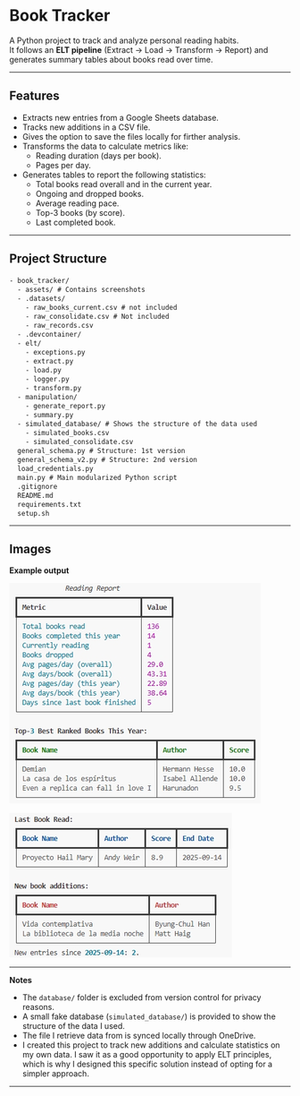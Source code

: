 # Book Tracker

A Python project to track and analyze personal reading habits.  
It follows an **ELT pipeline** (Extract → Load → Transform → Report) and generates summary tables about books read over time.  

---

## Features
- Extracts new entries from a Google Sheets database.
- Tracks new additions in a CSV file.
- Gives the option to save the files locally for firther analysis.
- Transforms the data to calculate metrics like:
  - Reading duration (days per book).
  - Pages per day.
- Generates tables to report the following statistics:
  - Total books read overall and in the current year.
  - Ongoing and dropped books.
  - Average reading pace.
  - Top-3 books (by score).
  - Last completed book.

---

## Project Structure
```text
- book_tracker/
  - assets/ # Contains screenshots
  - .datasets/
    - raw_books_current.csv # not included
    - raw_consolidate.csv # Not included
    - raw_records.csv
  - .devcontainer/
  - elt/
    - exceptions.py
    - extract.py
    - load.py
    - logger.py
    - transform.py
  - manipulation/
    - generate_report.py
    - summary.py
  - simulated_database/ # Shows the structure of the data used
    - simulated_books.csv
    - simulated_consolidate.csv
  general_schema.py # Structure: 1st version
  general_schema_v2.py # Structure: 2nd version
  load_credentials.py
  main.py # Main modularized Python script
  .gitignore
  README.md
  requirements.txt
  setup.sh
```

---

## Images
**Example output**

![Book tracker screenshot](assets/table_new_entries_1.jpeg)

![Book tracker screenshot](assets/table_new_entries_2.jpeg)

---

**Notes**

- The `database/` folder is excluded from version control for privacy reasons.
- A small fake database (`simulated_database/`) is provided to show the structure of the data I used.
- The file I retrieve data from is synced locally through OneDrive.
- I created this project to track new additions and calculate statistics on my own data. I saw it as a good opportunity to apply ELT principles, which is why I designed this specific solution instead of opting for a simpler approach. 

---
